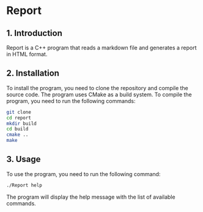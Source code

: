 # Report

## 1. Introduction

Report is a C++ program that reads a markdown file and generates a report in HTML format.

## 2. Installation

To install the program, you need to clone the repository and compile the source code. The program uses CMake as a build system. To compile the program, you need to run the following commands:

```bash
git clone
cd report
mkdir build
cd build
cmake ..
make
```

## 3. Usage

To use the program, you need to run the following command:

```bash
./Report help
```

The program will display the help message with the list of available commands.
